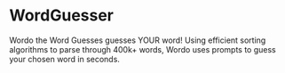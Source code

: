 # WordGuesser
Wordo the Word Guesses guesses YOUR word! Using efficient sorting algorithms to parse through 400k+ words, Wordo uses prompts to guess your chosen word in seconds.
